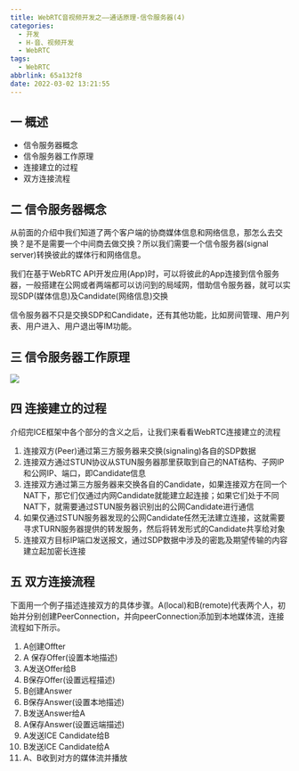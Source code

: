 ```yaml
---
title: WebRTC音视频开发之——通话原理-信令服务器(4)
categories:
  - 开发
  - H-音、视频开发
  - WebRTC
tags:
  - WebRTC
abbrlink: 65a132f8
date: 2022-03-02 13:21:55
---
```

## 一 概述

* 信令服务器概念
* 信令服务器工作原理
* 连接建立的过程
* 双方连接流程

<!--more-->

## 二 信令服务器概念

从前面的介绍中我们知道了两个客户端的协商媒体信息和网络信息，那怎么去交换？是不是需要一个中间商去做交换？所以我们需要一个信令服务器(signal server)转换彼此的媒体行和网络信息。

我们在基于WebRTC API开发应用(App)时，可以将彼此的App连接到信令服务器，一般搭建在公网或者两端都可以访问到的局域网，借助信令服务器，就可以实现SDP(媒体信息)及Candidate(网络信息)交换

信令服务器不只是交换SDP和Candidate，还有其他功能，比如房间管理、用户列表、用户进入、用户退出等IM功能。

## 三 信令服务器工作原理
![][1]

## 四 连接建立的过程

介绍完ICE框架中各个部分的含义之后，让我们来看看WebRTC连接建立的流程

1. 连接双方(Peer)通过第三方服务器来交换(signaling)各自的SDP数据
2. 连接双方通过STUN协议从STUN服务器那里获取到自己的NAT结构、子网IP和公网IP、端口，即Candidate信息
3. 连接双方通过第三方服务器来交换各自的Candidate，如果连接双方在同一个NAT下，那它们仅通过内网Candidate就能建立起连接；如果它们处于不同NAT下，就需要通过STUN服务器识别出的公网Candidate进行通信
4. 如果仅通过STUN服务器发现的公网Candidate任然无法建立连接，这就需要寻求TURN服务器提供的转发服务，然后将转发形式的Candidate共享给对象
5. 连接双方目标IP端口发送报文，通过SDP数据中涉及的密匙及期望传输的内容建立起加密长连接

## 五 双方连接流程

下面用一个例子描述连接双方的具体步骤。A(local)和B(remote)代表两个人，初始并分别创建PeerConnection，并向peerConnection添加到本地媒体流，连接流程如下所示。

1. A创建Offter
2. A 保存Offer(设置本地描述)
3. A发送Offer给B
4. B保存Offer(设置远程描述)
5. B创建Answer
6. B保存Answer(设置本地描述)
7. B发送Answer给A
8. A保存Answer(设置远端描述)
9. A发送ICE Candidate给B
10. B发送ICE Candidate给A
11. A、B收到对方的媒体流并播放



[1]:https://fastly.jsdelivr.net/gh/PGzxc/CDN@master/blog-webrtc/webrtc-02-signal-server.png